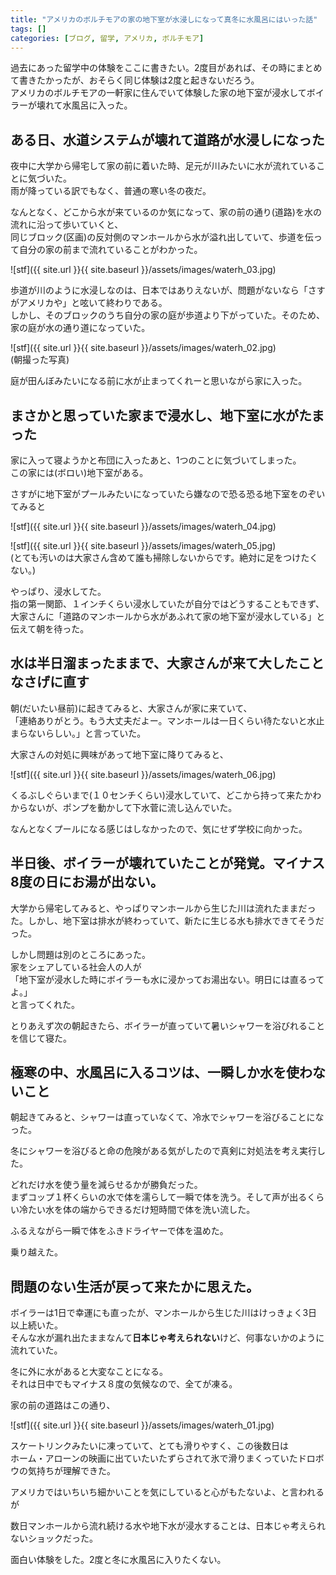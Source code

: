 ```yaml
---
title: "アメリカのボルチモアの家の地下室が水浸しになって真冬に水風呂にはいった話"
tags: []
categories: [ブログ, 留学, アメリカ, ボルチモア]
---
```


過去にあった留学中の体験をここに書きたい。2度目があれば、その時にまとめて書きたかったが、おそらく同じ体験は2度と起きないだろう。  
アメリカのボルチモアの一軒家に住んでいて体験した家の地下室が浸水してボイラーが壊れて水風呂に入った。  

## ある日、水道システムが壊れて道路が水浸しになった

夜中に大学から帰宅して家の前に着いた時、足元が川みたいに水が流れていることに気づいた。  
雨が降っている訳でもなく、普通の寒い冬の夜だ。  

なんとなく、どこから水が来ているのか気になって、家の前の通り(道路)を水の流れに沿って歩いていくと、  
同じブロック(区画)の反対側のマンホールから水が溢れ出していて、歩道を伝って自分の家の前まで流れていることがわかった。  

![stf]({{ site.url }}{{ site.baseurl }}/assets/images/waterh_03.jpg)  

歩道が川のように水浸しなのは、日本ではありえないが、問題がないなら「さすがアメリカや」と呟いて終わりである。  
しかし、そのブロックのうち自分の家の庭が歩道より下がっていた。そのため、家の庭が水の通り道になっていた。  


![stf]({{ site.url }}{{ site.baseurl }}/assets/images/waterh_02.jpg)  
(朝撮った写真)  

庭が田んぼみたいになる前に水が止まってくれーと思いながら家に入った。  


## まさかと思っていた家まで浸水し、地下室に水がたまった

家に入って寝ようかと布団に入ったあと、1つのことに気づいてしまった。  
この家には(ボロい)地下室がある。  

さすがに地下室がプールみたいになっていたら嫌なので恐る恐る地下室をのぞいてみると  


![stf]({{ site.url }}{{ site.baseurl }}/assets/images/waterh_04.jpg)  

![stf]({{ site.url }}{{ site.baseurl }}/assets/images/waterh_05.jpg)  
(とても汚いのは大家さん含めて誰も掃除しないからです。絶対に足をつけたくない。)

やっぱり、浸水してた。  
指の第一関節、１インチくらい浸水していたが自分ではどうすることもできず、  
大家さんに「道路のマンホールから水があふれて家の地下室が浸水している」と伝えて朝を待った。  

## 水は半日溜まったままで、大家さんが来て大したことなさげに直す

朝(だいたい昼前)に起きてみると、大家さんが家に来ていて、  
「連絡ありがとう。もう大丈夫だよー。マンホールは一日くらい待たないと水止まらないらしい。」と言っていた。  

大家さんの対処に興味があって地下室に降りてみると、  

![stf]({{ site.url }}{{ site.baseurl }}/assets/images/waterh_06.jpg)  

くるぶしぐらいまで(１０センチくらい)浸水していて、どこから持って来たかわからないが、ポンプを動かして下水菅に流し込んでいた。  

なんとなくプールになる感じはしなかったので、気にせず学校に向かった。  

## 半日後、ボイラーが壊れていたことが発覚。マイナス8度の日にお湯が出ない。

大学から帰宅してみると、やっぱりマンホールから生じた川は流れたままだった。しかし、地下室は排水が終わっていて、新たに生じる水も排水できてそうだった。   

しかし問題は別のところにあった。  
家をシェアしている社会人の人が  
「地下室が浸水した時にボイラーも水に浸かってお湯出ない。明日には直るってよ。」  
と言ってくれた。  

とりあえず次の朝起きたら、ボイラーが直っていて暑いシャワーを浴びれることを信じて寝た。  

## 極寒の中、水風呂に入るコツは、一瞬しか水を使わないこと

朝起きてみると、シャワーは直っていなくて、冷水でシャワーを浴びることになった。  

冬にシャワーを浴びると命の危険がある気がしたので真剣に対処法を考え実行した。  

どれだけ水を使う量を減らせるかが勝負だった。  
まずコップ１杯くらいの水で体を濡らして一瞬で体を洗う。そして声が出るくらい冷たい水を体の端からできるだけ短時間で体を洗い流した。  

ふるえながら一瞬で体をふきドライヤーで体を温めた。  

乗り越えた。  



## 問題のない生活が戻って来たかに思えた。

ボイラーは1日で幸運にも直ったが、マンホールから生じた川はけっきょく3日以上続いた。  
そんな水が漏れ出たままなんて**日本じゃ考えられない**けど、何事ないかのように流れていた。  

冬に外に水があると大変なことになる。  
それは日中でもマイナス８度の気候なので、全てが凍る。  

家の前の道路はこの通り、  

![stf]({{ site.url }}{{ site.baseurl }}/assets/images/waterh_01.jpg)  

スケートリンクみたいに凍っていて、とても滑りやすく、この後数日は  
ホーム・アローンの映画に出ていたいたずらされて氷で滑りまくっていたドロボウの気持ちが理解できた。  

アメリカではいちいち細かいことを気にしていると心がもたないよ、と言われるが  

数日マンホールから流れ続ける水や地下水が浸水することは、日本じゃ考えられないショックだった。  

面白い体験をした。2度と冬に水風呂に入りたくない。  

